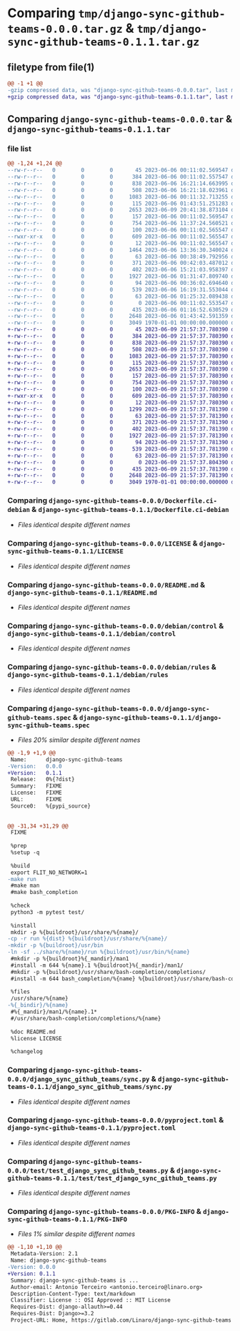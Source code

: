 # Comparing `tmp/django-sync-github-teams-0.0.0.tar.gz` & `tmp/django-sync-github-teams-0.1.1.tar.gz`

## filetype from file(1)

```diff
@@ -1 +1 @@
-gzip compressed data, was "django-sync-github-teams-0.0.0.tar", last modified: Fri Jun  9 20:49:50 2023, max compression
+gzip compressed data, was "django-sync-github-teams-0.1.1.tar", last modified: Fri Jun  9 21:57:39 2023, max compression
```

## Comparing `django-sync-github-teams-0.0.0.tar` & `django-sync-github-teams-0.1.1.tar`

### file list

```diff
@@ -1,24 +1,24 @@
--rw-r--r--   0        0        0       45 2023-06-06 00:11:02.569547 django-sync-github-teams-0.0.0/.gitignore
--rw-r--r--   0        0        0      384 2023-06-06 00:11:02.557547 django-sync-github-teams-0.0.0/.gitlab-ci.yml
--rw-r--r--   0        0        0      838 2023-06-06 16:21:14.663995 django-sync-github-teams-0.0.0/Dockerfile.ci-debian
--rw-r--r--   0        0        0      508 2023-06-06 16:21:18.023961 django-sync-github-teams-0.0.0/Dockerfile.ci-fedora
--rw-r--r--   0        0        0     1083 2023-06-06 00:11:32.713255 django-sync-github-teams-0.0.0/LICENSE
--rw-r--r--   0        0        0      115 2023-06-06 01:43:51.251283 django-sync-github-teams-0.0.0/Makefile
--rw-r--r--   0        0        0     2653 2023-06-09 20:41:38.873104 django-sync-github-teams-0.0.0/README.md
--rw-r--r--   0        0        0      157 2023-06-06 00:11:02.569547 django-sync-github-teams-0.0.0/debian/changelog
--rw-r--r--   0        0        0      754 2023-06-06 11:37:24.560521 django-sync-github-teams-0.0.0/debian/control
--rw-r--r--   0        0        0      100 2023-06-06 00:11:02.565547 django-sync-github-teams-0.0.0/debian/gbp.conf
--rwxr-xr-x   0        0        0      609 2023-06-06 00:11:02.565547 django-sync-github-teams-0.0.0/debian/rules
--rw-r--r--   0        0        0       12 2023-06-06 00:11:02.565547 django-sync-github-teams-0.0.0/debian/source/format
--rw-r--r--   0        0        0     1464 2023-06-06 13:36:30.340024 django-sync-github-teams-0.0.0/django-sync-github-teams.spec
--rw-r--r--   0        0        0       63 2023-06-06 00:38:49.792956 django-sync-github-teams-0.0.0/django_sync_github_teams/__init__.py
--rw-r--r--   0        0        0      371 2023-06-06 00:42:03.487012 django-sync-github-teams-0.0.0/django_sync_github_teams/apps.py
--rw-r--r--   0        0        0      402 2023-06-06 15:21:03.958397 django-sync-github-teams-0.0.0/django_sync_github_teams/management/commands/sync-github-teams.py
--rw-r--r--   0        0        0     1927 2023-06-06 01:31:47.809740 django-sync-github-teams-0.0.0/django_sync_github_teams/sync.py
--rw-r--r--   0        0        0       94 2023-06-06 00:36:02.694640 django-sync-github-teams-0.0.0/mypy.ini
--rw-r--r--   0        0        0      539 2023-06-06 16:19:31.553044 django-sync-github-teams-0.0.0/pyproject.toml
--rw-r--r--   0        0        0       63 2023-06-06 01:25:32.089438 django-sync-github-teams-0.0.0/pytest.ini
--rw-r--r--   0        0        0        0 2023-06-06 00:11:02.553547 django-sync-github-teams-0.0.0/test/__init__.py
--rw-r--r--   0        0        0      435 2023-06-06 01:16:52.630529 django-sync-github-teams-0.0.0/test/settings.py
--rw-r--r--   0        0        0     2648 2023-06-06 01:43:42.591359 django-sync-github-teams-0.0.0/test/test_django_sync_github_teams.py
--rw-r--r--   0        0        0     3049 1970-01-01 00:00:00.000000 django-sync-github-teams-0.0.0/PKG-INFO
+-rw-r--r--   0        0        0       45 2023-06-09 21:57:37.780390 django-sync-github-teams-0.1.1/.gitignore
+-rw-r--r--   0        0        0      384 2023-06-09 21:57:37.780390 django-sync-github-teams-0.1.1/.gitlab-ci.yml
+-rw-r--r--   0        0        0      838 2023-06-09 21:57:37.780390 django-sync-github-teams-0.1.1/Dockerfile.ci-debian
+-rw-r--r--   0        0        0      508 2023-06-09 21:57:37.780390 django-sync-github-teams-0.1.1/Dockerfile.ci-fedora
+-rw-r--r--   0        0        0     1083 2023-06-09 21:57:37.780390 django-sync-github-teams-0.1.1/LICENSE
+-rw-r--r--   0        0        0      115 2023-06-09 21:57:37.780390 django-sync-github-teams-0.1.1/Makefile
+-rw-r--r--   0        0        0     2653 2023-06-09 21:57:37.780390 django-sync-github-teams-0.1.1/README.md
+-rw-r--r--   0        0        0      157 2023-06-09 21:57:37.780390 django-sync-github-teams-0.1.1/debian/changelog
+-rw-r--r--   0        0        0      754 2023-06-09 21:57:37.780390 django-sync-github-teams-0.1.1/debian/control
+-rw-r--r--   0        0        0      100 2023-06-09 21:57:37.780390 django-sync-github-teams-0.1.1/debian/gbp.conf
+-rwxr-xr-x   0        0        0      609 2023-06-09 21:57:37.780390 django-sync-github-teams-0.1.1/debian/rules
+-rw-r--r--   0        0        0       12 2023-06-09 21:57:37.780390 django-sync-github-teams-0.1.1/debian/source/format
+-rw-r--r--   0        0        0     1299 2023-06-09 21:57:37.781390 django-sync-github-teams-0.1.1/django-sync-github-teams.spec
+-rw-r--r--   0        0        0       63 2023-06-09 21:57:37.781390 django-sync-github-teams-0.1.1/django_sync_github_teams/__init__.py
+-rw-r--r--   0        0        0      371 2023-06-09 21:57:37.781390 django-sync-github-teams-0.1.1/django_sync_github_teams/apps.py
+-rw-r--r--   0        0        0      402 2023-06-09 21:57:37.781390 django-sync-github-teams-0.1.1/django_sync_github_teams/management/commands/sync-github-teams.py
+-rw-r--r--   0        0        0     1927 2023-06-09 21:57:37.781390 django-sync-github-teams-0.1.1/django_sync_github_teams/sync.py
+-rw-r--r--   0        0        0       94 2023-06-09 21:57:37.781390 django-sync-github-teams-0.1.1/mypy.ini
+-rw-r--r--   0        0        0      539 2023-06-09 21:57:37.781390 django-sync-github-teams-0.1.1/pyproject.toml
+-rw-r--r--   0        0        0       63 2023-06-09 21:57:37.781390 django-sync-github-teams-0.1.1/pytest.ini
+-rw-r--r--   0        0        0        0 2023-06-09 21:57:37.804390 django-sync-github-teams-0.1.1/test/__init__.py
+-rw-r--r--   0        0        0      435 2023-06-09 21:57:37.781390 django-sync-github-teams-0.1.1/test/settings.py
+-rw-r--r--   0        0        0     2648 2023-06-09 21:57:37.781390 django-sync-github-teams-0.1.1/test/test_django_sync_github_teams.py
+-rw-r--r--   0        0        0     3049 1970-01-01 00:00:00.000000 django-sync-github-teams-0.1.1/PKG-INFO
```

### Comparing `django-sync-github-teams-0.0.0/Dockerfile.ci-debian` & `django-sync-github-teams-0.1.1/Dockerfile.ci-debian`

 * *Files identical despite different names*

### Comparing `django-sync-github-teams-0.0.0/LICENSE` & `django-sync-github-teams-0.1.1/LICENSE`

 * *Files identical despite different names*

### Comparing `django-sync-github-teams-0.0.0/README.md` & `django-sync-github-teams-0.1.1/README.md`

 * *Files identical despite different names*

### Comparing `django-sync-github-teams-0.0.0/debian/control` & `django-sync-github-teams-0.1.1/debian/control`

 * *Files identical despite different names*

### Comparing `django-sync-github-teams-0.0.0/debian/rules` & `django-sync-github-teams-0.1.1/debian/rules`

 * *Files identical despite different names*

### Comparing `django-sync-github-teams-0.0.0/django-sync-github-teams.spec` & `django-sync-github-teams-0.1.1/django-sync-github-teams.spec`

 * *Files 20% similar despite different names*

```diff
@@ -1,9 +1,9 @@
 Name:      django-sync-github-teams
-Version:   0.0.0
+Version:   0.1.1
 Release:   0%{?dist}
 Summary:   FIXME
 License:   FIXME
 URL:       FIXME
 Source0:   %{pypi_source}
 
 
@@ -31,34 +31,29 @@
 FIXME
 
 %prep
 %setup -q
 
 %build
 export FLIT_NO_NETWORK=1
-make run
 #make man
 #make bash_completion
 
 %check
 python3 -m pytest test/
 
 %install
 mkdir -p %{buildroot}/usr/share/%{name}/
-cp -r run %{dist} %{buildroot}/usr/share/%{name}/
-mkdir -p %{buildroot}/usr/bin
-ln -sf ../share/%{name}/run %{buildroot}/usr/bin/%{name}
 #mkdir -p %{buildroot}%{_mandir}/man1
 #install -m 644 %{name}.1 %{buildroot}%{_mandir}/man1/
 #mkdir -p %{buildroot}/usr/share/bash-completion/completions/
 #install -m 644 bash_completion/%{name} %{buildroot}/usr/share/bash-completion/completions/
 
 %files
 /usr/share/%{name}
-%{_bindir}/%{name}
 #%{_mandir}/man1/%{name}.1*
 #/usr/share/bash-completion/completions/%{name}
 
 %doc README.md
 %license LICENSE
 
 %changelog
```

### Comparing `django-sync-github-teams-0.0.0/django_sync_github_teams/sync.py` & `django-sync-github-teams-0.1.1/django_sync_github_teams/sync.py`

 * *Files identical despite different names*

### Comparing `django-sync-github-teams-0.0.0/pyproject.toml` & `django-sync-github-teams-0.1.1/pyproject.toml`

 * *Files identical despite different names*

### Comparing `django-sync-github-teams-0.0.0/test/test_django_sync_github_teams.py` & `django-sync-github-teams-0.1.1/test/test_django_sync_github_teams.py`

 * *Files identical despite different names*

### Comparing `django-sync-github-teams-0.0.0/PKG-INFO` & `django-sync-github-teams-0.1.1/PKG-INFO`

 * *Files 1% similar despite different names*

```diff
@@ -1,10 +1,10 @@
 Metadata-Version: 2.1
 Name: django-sync-github-teams
-Version: 0.0.0
+Version: 0.1.1
 Summary: django-sync-github-teams is ...
 Author-email: Antonio Terceiro <antonio.terceiro@linaro.org>
 Description-Content-Type: text/markdown
 Classifier: License :: OSI Approved :: MIT License
 Requires-Dist: django-allauth>=0.44
 Requires-Dist: Django>=3.2
 Project-URL: Home, https://gitlab.com/Linaro/django-sync-github-teams
```

